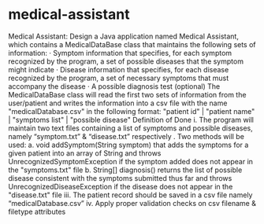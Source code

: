 # medical-assistant
Medical Assistant: Design a Java application named Medical Assistant, 
which contains a MedicalDataBase class that maintains the following sets of information:
· Symptom information that specifies, for each symptom recognized by the program, a set of possible diseases that the symptom might indicate · 
Disease information that specifies, for each disease recognized by the program, a set of necessary symptoms that must accompany the disease 
· A possible diagnosis test (optional) The MedicalDataBase class will read the first two sets of information from the user/patient and writes the information into a csv file 
with the name "medicalDatabase.csv" in the following format: "patient id" | "patient name" | "symptoms list" | "possible disease" 
Definition of Done i. The program will maintain two text files containing a list of symptoms and possible diseases, namely “symptom.txt” &amp; “disease.txt” respectively 
. Two methods will be used: a. void addSymptom(String symptom) that adds the symptoms for a given patient into an array of String and throws UnrecognizedSymptomException
if the symptom added does not appear in the "symptoms.txt" file b. String[] diagnosis() returns the list of possible disease consistent with the symptoms submitted thus
far and throws UnrecognizedDiseaseException if the disease does not appear in the "disease.txt" file iii. The patient record should be saved in a csv file
namely “medicalDatabase.csv” iv. Apply proper validation checks on csv filename &amp; filetype attributes
